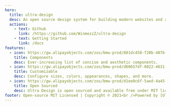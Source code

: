 ```yaml
---
hero:
  title: ultra-design
  desc: An open source design system for building modern websites and applications.
  actions:
    - text: Github
      link: /https://github.com/WinmezzZ/ultra-design
    - text: Getting Started
      link: /docs
features:
  - icon: https://gw.alipayobjects.com/zos/bmw-prod/881dc458-f20b-407b-947a-95104b5ec82b/k79dm8ih_w144_h144.png
    title: Components
    desc: Ever-increasing list of concise and aesthetic components.
  - icon: https://gw.alipayobjects.com/zos/bmw-prod/d60657df-0822-4631-9d7c-e7a869c2f21c/k79dmz3q_w126_h126.png
    title: Customizable
    desc: Configure sizes, colors, appearances, shapes, and more.
  - icon: https://gw.alipayobjects.com/zos/bmw-prod/d1ee0c6f-5aed-4a45-a507-339a4bfe076c/k7bjsocq_w144_h144.png
    title: Open Sourced
    desc: Ultra Design is open sourced and available free under MIT licence.
footer: Open-source MIT Licensed | Copyright © 2021<br />Powered by [Ultra Design](https://ultra-design.hyyar.com/)
---
```

